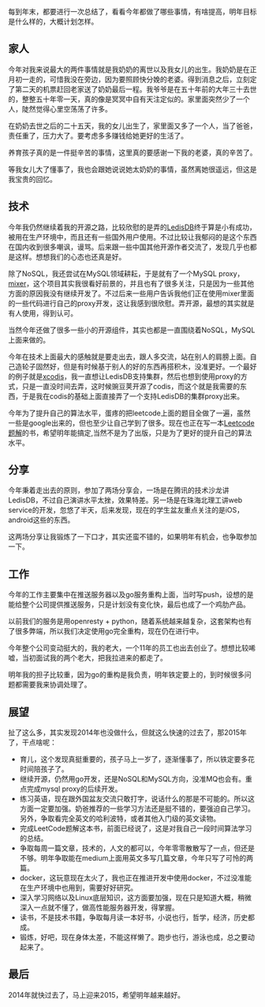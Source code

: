 每到年末，都要进行一次总结了，看看今年都做了哪些事情，有啥提高，明年目标是什么样的，大概计划怎样。

## 家人

今年对我来说最大的两件事情就是我奶奶的离世以及我女儿的出生。我奶奶是在正月初一走的，可惜我没在旁边，因为要照顾快分娩的老婆。得到消息之后，立刻定了第二天的机票赶回老家送了奶奶最后一程。我爷爷是在五十年前的大年三十去世的，整整五十年零一天，真的像是冥冥中自有天注定似的。家里面突然少了一个人，陡然觉得心里空荡荡了许多。

在奶奶去世之后的二十五天，我的女儿出生了，家里面又多了一个人，当了爸爸，责任重了，压力大了。要考虑多多赚钱给她更好的生活了。

养育孩子真的是一件挺辛苦的事情，这里真的要感谢一下我的老婆，真的辛苦了。

等我女儿大了懂事了，我也会跟她说说她太奶奶的事情，虽然离她很遥远，但这是我宝贵的回忆。

## 技术

今年我仍然继续着我的开源之路，比较欣慰的是弄的[LedisDB](https://github.com/siddontang/ledisdb)终于算是小有成功，被用在生产环境中，而且还有一些国外用户使用。不过比较让我郁闷的是这个东西在国内收到很多嘲讽，谩骂。后来跟一些中国其他开源作者交流了，发现几乎也都是这样。想想我们的心态也还真是好。

除了NoSQL，我还尝试在MySQL领域耕耘，于是就有了一个MySQL proxy，[mixer](https://github.com/siddontang/mixer)，这个项目其实我很看好前景的，并且也有了很多关注，只是因为一些其他方面的原因我没有继续开发了。不过后来一些用户告诉我他们正在使用mixer里面的一些代码进行自己的proxy开发，这让我感到很欣慰。弄开源，最想的其实就是有人使用，得到认可。

当然今年还做了很多一些小的开源组件，其实也都是一直围绕着NoSQL，MySQL上面来做的。

今年在技术上面最大的感触就是要走出去，跟人多交流，站在别人的肩膀上面。自己造轮子固然好，但是有时候基于别人的好的东西再搭积木，没准更好。一个最好的例子就是[xcodis](https://github.com/siddontang/xcodis)，我一直想让LedisDB支持集群，然后也想到使用proxy的方式，只是一直没时间去弄，这时候豌豆荚开源了codis，而这个就是我需要的东西，于是我在codis的基础上面直接弄了一个支持LedisDB的集群proxy出来。

今年为了提升自己的算法水平，蛋疼的把leetcode上面的题目全做了一遍，虽然一些是google出来的，但也至少让自己学到了很多。现在也正在写一本[Leetcode题解](https://www.gitbook.io/book/siddontang/leetcode-solution/)的书，希望明年能搞定,当然不是为了出版，只是为了更好的提升自己的算法水平。

## 分享

今年秉着走出去的原则，参加了两场分享会，一场是在腾讯的技术沙龙讲LedisDB，不过自己演讲水平太挫，效果特差。另一场是在珠海北理工讲web service的开发，忽悠了半天，后来发现，现在的学生盆友重点关注的是iOS，android这些的东西。

这两场分享让我锻炼了一下口才，其实还蛮不错的，如果明年有机会，也争取参加一下。

## 工作

今年的工作主要集中在推送服务器以及go服务重构上面，当时写push，设想的是能给整个公司提供推送服务，只是计划没有变化快，最后也成了一个鸡肋产品。

以前我们的服务是用openresty + python，随着系统越来越复杂，这套架构也有了很多弊端，所以我们决定使用go完全重构，现在仍在进行中。

今年整个公司变动挺大的，我的老大，一个11年的员工也出去创业了。想想比较唏嘘，当初面试我的两个老大，把我拉进来的都走了。

明年我的担子比较重，因为go的重构是我负责，明年铁定要上的，到时候很多问题都需要我来协调处理了。

## 展望

扯了这么多，其实发现2014年也没做什么，但就这么快速的过去了，那2015年了，干点啥呢：

+ 育儿，这个发现真挺重要的，孩子马上一岁了，逐渐懂事了，所以铁定要多花时间陪孩子了。
+ 继续开源，仍然用go开发，还是NoSQL和MySQL方向，没准MQ也会有。重点完成mysql proxy的后续开发。
+ 练习英语，现在跟外国盆友交流只敢打字，说话什么的那是不可能的。所以这方面一定要加强。奶爸推荐的一些学习方法还是挺不错的，要强迫自己学习。另外，争取看完全英文的哈利波特，或者其他入门级的英文读物。
+ 完成LeetCode题解这本书，前面已经说了，这是对我自己一段时间算法学习的总结。
+ 争取每周一篇文章，技术的，人文的都可以，今年零零散散写了一点，但还是不够。明年争取能在medium上面用英文多写几篇文章，今年只写了可怜的两篇。
+ docker，这玩意现在太火了，我也正在推进开发中使用docker，不过没准能在生产环境中也用到，需要好好研究。
+ 深入学习网络以及Linux底层知识，这方面要加强，现在只是知道大概，稍微深入一点就不懂了，做高性能服务器开发，得掌握。
+ 读书，不是技术书籍，争取每月读一本好书，小说也行，哲学，经济，历史都成。
+ 锻炼，好吧，现在身体太差，不能这样懒了。跑步也行，游泳也成，总之要动起来了。

## 最后

2014年就快过去了，马上迎来2015，希望明年越来越好。

